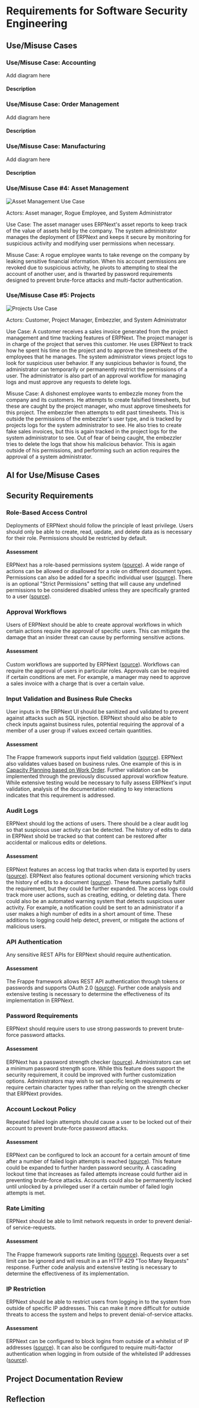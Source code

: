 # Requirements for Software Security Engineering

## Use/Misuse Cases

### Use/Misuse Case: Accounting

Add diagram here

#### Description


### Use/Misuse Case: Order Management

Add diagram here

#### Description


### Use/Misuse Case: Manufacturing

Add diagram here

#### Description

### Use/Misuse Case #4: Asset Management

![Asset Management Use Case](/use-case-asset-management.png)

Actors: Asset manager, Rogue Employee, and System Administrator

Use Case: The asset manager uses ERPNext's asset reports to keep track of the value of assets held by the company. The system administrator manages the deployment of ERPNext and keeps it secure by monitoring for suspicious activity and modifying user permissions when necessary.

Misuse Case: A rogue employee wants to take revenge on the company by leaking sensitive financial information. When his account permissions are revoked due to suspicious activity, he pivots to attempting to steal the account of another user, and is thwarted by password requirements designed to prevent brute-force attacks and multi-factor authentication.


### Use/Misuse Case #5: Projects

![Projects Use Case](/use-case-projects.png)

Actors: Customer, Project Manager, Embezzler, and System Administrator

Use Case: A customer receives a sales invoice generated from the project management and time tracking features of ERPNext. The project manager is in charge of the project that serves this customer. He uses ERPNext to track how he spent his time on the project and to approve the timesheets of the employees that he manages. The system administrator views project logs to look for suspicious user behavior. If any suspicious behavior is found, the administrator can temporarily or permanently restrict the permissions of a user. The administrator is also part of an approval workflow for managing logs and must approve any requests to delete logs.

Misuse Case: A dishonest employee wants to embezzle money from the company and its customers. He attempts to create falsified timesheets, but these are caught by the project manager, who must approve timesheets for this project. The embezzler then attempts to edit past timesheets. This is outside the permissions of the embezzler's user type, and is tracked by projects logs for the system administrator to see. He also tries to create fake sales invoices, but this is again tracked in the project logs for the system administrator to see. Out of fear of being caught, the embezzler tries to delete the logs that show his malicious behavior. This is again outside of his permissions, and performing such an action requires the approval of a system administrator.


## AI for Use/Misuse Cases


## Security Requirements

### Role-Based Access Control

Deployments of ERPNext should follow the principle of least privilege. Users should only be able to create, read, update, and delete data as is necessary for their role. Permissions should be restricted by default.

#### Assessment

ERPNext has a role-based permissions system ([source](https://docs.frappe.io/erpnext/user/manual/en/role-based-permissions)). A wide range of actions can be allowed or disallowed for a role on different document types. Permissions can also be added for a specific individual user ([source](https://docs.frappe.io/erpnext/user/manual/en/user-permissions)). There is an optional "Strict Permissions" setting that will cause any undefined permissions to be considered disabled unless they are specifically granted to a user ([source](https://docs.frappe.io/erpnext/user/manual/en/user-permissions#23-strict-permissions)).


### Approval Workflows

Users of ERPNext should be able to create approval workflows in which certain actions require the approval of specific users. This can mitigate the damage that an insider threat can cause by performing sensitive actions.

#### Assessment

Custom workflows are supported by ERPNext ([source](https://docs.frappe.io/erpnext/user/manual/en/workflows)). Workflows can require the approval of users in particular roles. Approvals can be required if certain conditions are met. For example, a manager may need to approve a sales invoice with a charge that is over a certain value.


### Input Validation and Business Rule Checks

User inputs in the ERPNext UI should be sanitized and validated to prevent against attacks such as SQL injection. ERPNext should also be able to check inputs against business rules, potential requiring the approval of a member of a user group if values exceed certain quantities.

#### Assessment

The Frappe framework supports input field validation ([source](https://docs.frappe.io/framework/user/en/basics/doctypes/fieldtypes)). ERPNext also validates values based on business rules. One example of this is in [Capacity Planning based on Work Order](https://docs.frappe.io/erpnext/user/manual/en/capacity-planning). Further validation can be implemented through the previously discussed approval workflow feature. While extensive testing would be necessary to fully assess ERPNext's input validation, analysis of the documentation relating to key interactions indicates that this requirement is addressed.


### Audit Logs

ERPNext should log the actions of users. There should be a clear audit log so that suspicous user activity can be detected. The history of edits to data in ERPNext shold be tracked so that content can be restored after accidental or malicous edits or deletions.

#### Assessment

ERPNext features an access log that tracks when data is exported by users ([source](https://docs.frappe.io/erpnext/user/manual/en/access-log)). ERPNext also features optional document versioning which tracks the history of edits to a document ([source](https://docs.frappe.io/erpnext/user/manual/en/document-versioning)). These features partially fulfill the requirement, but they could be further expanded. The access logs could track more user actions, such as creating, editing, or deleting data. There could also be an automated warning system that detects suspicious user activity. For example, a notification could be sent to an administrator if a user makes a high number of edits in a short amount of time. These additions to logging could help detect, prevent, or mitigate the actions of malicious users.


### API Authentication

Any sensitive REST APIs for ERPNext should require authentication.

#### Assessment

The Frappe framework allows REST API authentication through tokens or passwords and supports OAuth 2.0 ([source](https://docs.frappe.io/framework/user/en/api/rest)). Further code analysis and extensive testing is necessary to determine the effectiveness of its implementation in ERPNext.

### Password Requirements

ERPNext should require users to use strong passwords to prevent brute-force password attacks.

#### Assessment

ERPNext has a password strength checker ([source](https://docs.frappe.io/erpnext/user/manual/en/system-settings#18-password)). Administrators can set a minimum password strength score. While this feature does support the security requirement, it could be improved with further customization options. Administrators may wish to set specific length requirements or require certain character types rather than relying on the strength checker that ERPNext provides.


### Account Lockout Policy

Repeated failed login attempts should cause a user to be locked out of their account to prevent brute-force password attacks.

#### Assessment

ERPNext can be configured to lock an account for a certain amount of time after a number of failed login attempts is reached ([source](https://docs.frappe.io/erpnext/user/manual/en/system-settings#16-brute-force-security)). This feature could be expanded to further harden password security. A cascading lockout time that increases as failed attempts increase could further aid in preventing brute-force attacks. Accounts could also be permanently locked until unlocked by a privileged user if a certain number of failed login attempts is met.


### Rate Limiting

ERPNext should be able to limit network requests in order to prevent denial-of service-requests.

#### Assessment

The Frappe framework supports rate limiting ([source](https://docs.frappe.io/framework/user/en/rate-limiting)). Requests over a set limit can be ignored and will result in a an HTTP 429 "Too Many Requests" response. Further code analysis and extensive testing is necessary to determine the effectiveness of its implementation.


### IP Restriction

ERPNext should be able to restrict users from logging in to the system from outside of specific IP addresses. This can make it more difficult for outside threats to access the system and helps to prevent denial-of-service attacks.

#### Assessment

ERPNext can be configured to block logins from outside of a whitelist of IP addresses ([source](https://docs.frappe.io/erpnext/user/manual/en/adding-users#28-security-settings)). It can also be configured to require multi-factor authentication when logging in from outside of the whitelisted IP addresses ([source](https://docs.frappe.io/erpnext/user/manual/en/system-settings#17-two-factor-authentication)).


## Project Documentation Review


## Reflection